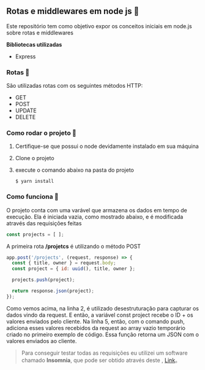 

## Rotas e middlewares em node js :rocket:

Este repositório tem como objetivo expor os conceitos iniciais em node.js sobre rotas e middlewares

**Bibliotecas utilizadas**
- Express


### Rotas :metal:
São utilizadas rotas com os seguintes métodos HTTP: 

- GET
- POST
- UPDATE
- DELETE

### Como rodar o projeto :round_pushpin:
1. Certifique-se que possui o node devidamente instalado em sua máquina
2. Clone o projeto
3. execute o comando abaixo na pasta do projeto

      `$ yarn install `

### Como funciona :new_moon_with_face:
O projeto conta com uma varável que armazena os dados em tempo de execução. Ela é iniciada vazia, como mostrado abaixo, e é modificada através das requisições feitas

```javascript
const projects = [ ];
```
A primeira rota **/projetcs** é utilizando o método POST
```javascript
app.post('/projects', (request, response) => {
  const { title, owner } = request.body;
  const project = { id: uuid(), title, owner };

  projects.push(project);

  return response.json(project);
});
```
Como vemos acima, na linha 2, é utilizado desestruturação para capturar os dados vindo da request. E então, a variável const project recebe o ID + os valores enviados pelo cliente. 
Na linha 5, então, com o comando push, adiciona esses valores recebidos da request ao array vazio temporário criado no primeiro exemplo de código.  Essa função retorna um JSON com o valores enviados ao cliente. 

> Para conseguir testar todas as requisições eu utilizei um software chamado **Insomnia**, que pode ser obtido através deste , [Link](https://insomnia.rest/download/core/?&ref=https%3A%2F%2Fwww.google.com%2F/)。
